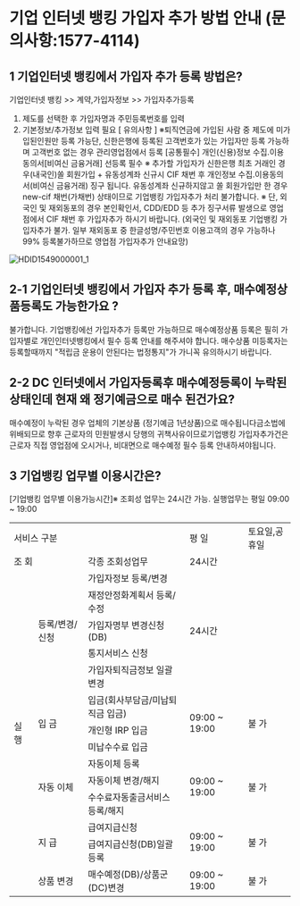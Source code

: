 # 기업 인터넷 뱅킹 가입자 추가 방법 안내 (문의사항:1577-4114)
## 1 기업인터넷 뱅킹에서 가입자 추가 등록 방법은?
기업인터넷 뱅킹 >> 계약,가입자정보 >> 가입자추가등록
1. 제도를 선택한 후 가입자명과 주민등록번호를 입력
2. 기본정보/추가정보 입력 필요
[ 유의사항 ]
※퇴직연금에 가입된 사람 중 제도에 미가입된인원만 등록 가능단, 신한은행에 등록된 고객번호가 있는 가입자만 등록 가능하며 고객번호 없는 경우 관리영업점에서 등록
[공통필수] 개인(신용)정보 수집.이용 동의서[비여신 금융거래] 선등록 필수
※ 추가할 가입자가 신한은행 최초 거래인 경우(내국인)쏠 회원가입 + 유동성계좌 신규시 CIF 채번 후 개인정보 수집.이용동의서(비여신 금융거래) 징구 됩니다.
유동성계좌 신규하지않고 쏠 회원가입만 한 경우new-cif 채번(가채번) 상태이므로 기업뱅킹 가입자추가 처리 불가합니다.
※ 단, 외국인 및 재외동포의 경우 본인확인서, CDD/EDD 등 추가 징구서류 발생으로 영업점에서 CIF 채번 후 가입자추가 하시기 바랍니다.
(외국인 및 재외동포 기업뱅킹 가입자추가 불가. 일부 재외동포 중 한글성명/주민번호 이용고객의 경우 가능하나 99% 등록불가하므로 영업점 가입자추가 안내요망)

![HDID1549000001_1](HDID1549000001_1.jpg)

## 2-1 기업인터넷 뱅킹에서 가입자 추가 등록 후, 매수예정상품등록도 가능한가요 ?
불가합니다.
기업뱅킹에선 가입자추가 등록만 가능하므로 매수예정상품 등록은 필히 가입자별로 개인인터넷뱅킹에서 필수
등록 안내를 해주셔야 합니다. 매수상품 미등록자는 등록할때까지 "적립금 운용이 안된다는 법정통지"가 가니꼭 유의하시기 바랍니다.
## 2-2 DC 인터넷에서 가입자등록후 매수예정등록이 누락된 상태인데 현재 왜 정기예금으로 매수 된건가요?
매수예정이 누락된 경우 업체의 기본상품 (정기예금 1년상품)으로 매수됩니다금소법에 위배되므로 향후 근로자의 민원발생시 당행의 귀책사유이므로기업뱅킹 가입자추가건은 근로자 직접 영업점에 오시거나, 비대면으로 매수예정 필수 등록 안내하셔야됩니다.
## 3 기업뱅킹 업무별 이용시간은?
[기업뱅킹 업무별 이용가능시간]※ 조회성 업무는 24시간 가능. 실행업무는 평일 09:00 ~ 19:00

<table><tbody><tr>
<td colspan="3">
서비스 구분</td>
<td>
평 일</td>
<td>
토요일,공휴일</td></tr><tr>
<td colspan="2">
조 회</td>
<td>
각종 조회성업무</td>
<td colspan="2">
24시간</td></tr><tr>
<td rowspan="15">
실 행</td>
<td rowspan="5">
등록/변경/신청</td>
<td>
가입자정보 등록/변경</td>
<td colspan="2" rowspan="5">
24시간</td></tr><tr>
<td>
재정안정화계획서 등록/수정</td></tr><tr>
<td>
가입자명부 변경신청(DB)</td></tr><tr>
<td>
통지서비스 신청</td></tr><tr>
<td>
가입자퇴직금정보 일괄변경</td></tr><tr>
<td rowspan="3">
입 금</td>
<td>
입금(회사부담금/미납퇴직금 입금)</td>
<td rowspan="3">
09:00 ~ 19:00</td>
<td rowspan="3">
불 가</td></tr><tr>
<td>
개인형 IRP 입금</td></tr><tr>
<td>
미납수수료 입금</td></tr><tr>
<td rowspan="3">
자동 이체</td>
<td>
자동이체 등록</td>
<td rowspan="3">
09:00 ~ 19:00</td>
<td rowspan="3">
불 가</td></tr><tr>
<td>
자동이체 변경/해지</td></tr><tr>
<td>
수수료자동출금서비스 등록/해지</td></tr><tr>
<td rowspan="2">
지 급</td>
<td>
급여지급신청</td>
<td rowspan="2">
09:00 ~ 19:00</td>
<td rowspan="2">
불 가</td></tr><tr>
<td>
급여지급신청(DB)일괄등록</td></tr><tr>
<td rowspan="2">
상품 변경</td>
<td>
매수예정(DB)/상품군(DC)변경</td>
<td rowspan="2">
09:00 ~ 19:00</td>
<td rowspan="2">
불 가</td></tr></tbody>
</table>


